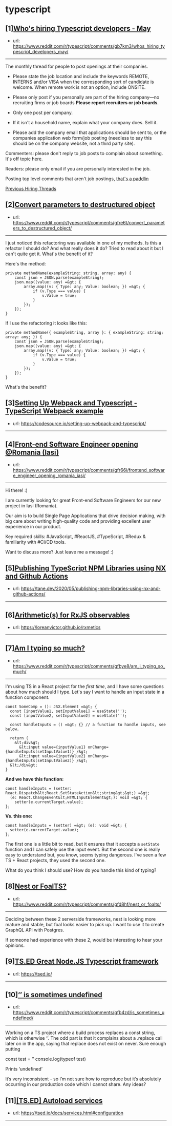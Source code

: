 # typescript
## [1][Who's hiring Typescript developers - May](https://www.reddit.com/r/typescript/comments/gb7km3/whos_hiring_typescript_developers_may/)
- url: https://www.reddit.com/r/typescript/comments/gb7km3/whos_hiring_typescript_developers_may/
---
The monthly thread for people to post openings at their companies.

* Please state the job location and include the keywords REMOTE, INTERNS and/or VISA when the corresponding sort of candidate is welcome. When remote work is not an option, include ONSITE.

* Please only post if you personally are part of the hiring company—no recruiting firms or job boards **Please report recruiters or job boards**. 

* Only one post per company. 

* If it isn't a household name, explain what your company does. Sell it.

* Please add the company email that applications should be sent to, or the companies application web form/job posting (needless to say this should be on the company website, not a third party site).


Commenters: please don't reply to job posts to complain about something. It's off topic here.

Readers: please only email if you are personally interested in the job. 

Posting top level comments that aren't job postings, [that's a paddlin](https://i.imgur.com/FxMKfnY.jpg)

[Previous Hiring Threads](https://www.reddit.com/r/typescript/search?sort=new&amp;restrict_sr=on&amp;q=flair%3AMonthly%2BHiring%2BThread)
## [2][Convert parameters to destructured object](https://www.reddit.com/r/typescript/comments/gfre6t/convert_parameters_to_destructured_object/)
- url: https://www.reddit.com/r/typescript/comments/gfre6t/convert_parameters_to_destructured_object/
---
I just noticed this refactoring was available in one of my methods. Is this a refactor I should do? And what really does it do? Tried to read about it but I can't quite get it. What's the benefit of it?    

Here's the method:    

    private methodName(exampleString: string, array: any) {
        const json = JSON.parse(exampleString);
        json.map((value: any) =&gt; {
            array.map((v: { Type: any; Value: boolean; }) =&gt; {
                if (v.Type === value) {
                    v.Value = true;
                }
            });
        });
    }

If I use the refactoring it looks like this:    

    private methodName({ exampleString, array }: { exampleString: string; array: any; }) {
        const json = JSON.parse(exampleString);
        json.map((value: any) =&gt; {
            array.map((v: { Type: any; Value: boolean; }) =&gt; {
                if (v.Type === value) {
                    v.Value = true;
                }
            });
        });
    }

What's the benefit?
## [3][​​Setting Up Webpack and Typescript - TypeScript Webpack example](https://www.reddit.com/r/typescript/comments/gft88l/setting_up_webpack_and_typescript_typescript/)
- url: https://codesource.io/setting-up-webpack-and-typescript/
---

## [4][Front-end Software Engineer opening @Romania (Iasi)](https://www.reddit.com/r/typescript/comments/gfr66i/frontend_software_engineer_opening_romania_iasi/)
- url: https://www.reddit.com/r/typescript/comments/gfr66i/frontend_software_engineer_opening_romania_iasi/
---
Hi there! :)

I am currently looking for great Front-end Software Engineers for our new project in Iasi (Romania).

Our aim is to build Single Page Applications that drive decision making, with big care about writing high-quality code and providing excellent user experience in our product.

Key required skills: #JavaScript, #ReactJS, #TypeScript, #Redux &amp; familiarity with #CI/CD tools.

Want to discuss more? Just leave me a message! :)
## [5][Publishing TypeScript NPM Libraries using NX and Github Actions](https://www.reddit.com/r/typescript/comments/gfejco/publishing_typescript_npm_libraries_using_nx_and/)
- url: https://tane.dev/2020/05/publishing-npm-libraries-using-nx-and-github-actions/
---

## [6][Arithmetic(s) for RxJS observables](https://www.reddit.com/r/typescript/comments/gf85bi/arithmetics_for_rxjs_observables/)
- url: https://loreanvictor.github.io/rxmetics
---

## [7][Am I typing so much?](https://www.reddit.com/r/typescript/comments/gfbye8/am_i_typing_so_much/)
- url: https://www.reddit.com/r/typescript/comments/gfbye8/am_i_typing_so_much/
---
I'm using TS in a React project for the *first time*, and I have some questions about how much should I type. Let's say I want to handle an input state in a function component.

    const SomeComp = (): JSX.Element =&gt; {
      const [inputValue1, setInputValue1] = useState('');
      const [inputValue2, setInputValue2] = useState('');
    
      const handleInputs = () =&gt; {} // a function to handle inputs, see below.
    
      return (
        &lt;div&gt;
          &lt;input value={inputValue1} onChange={handleInputs(setInputValue1)} /&gt;
          &lt;input value={inputValue2} onChange={handleInputs(setInputValue2)} /&gt;
      &lt;/div&gt;
    }

**And we have this function:**

    const handleInputs = (setter: React.Dispatch&lt;React.SetStateAction&lt;string&gt;&gt;) =&gt; 
      (e: React.ChangeEvent&lt;HTMLInputElement&gt;): void =&gt; {
        setter(e.currentTarget.value);
    };

**Vs. this one:**

    const handleInputs = (setter) =&gt; (e): void =&gt; {
      setter(e.currentTarget.value);
    };

The first one is a little bit to read, but it ensures that it accepts a `setState` function and I can safely use the input event. But the second one is really easy to understand but, you know, seems typing dangerous. I've seen a few TS + React projects, they used the second one.

What do you think I should use? How do you handle this kind of typing?
## [8][Nest or FoalTS?](https://www.reddit.com/r/typescript/comments/gfd8hf/nest_or_foalts/)
- url: https://www.reddit.com/r/typescript/comments/gfd8hf/nest_or_foalts/
---
Deciding between these 2 serverside frameworks, nest is looking more mature and stable, but foal looks easier to pick up. I want to use it to create GraphQL API with Postgres.

If someone had experience with these 2, would be interesting to hear your opinions.
## [9][TS.ED Great Node.JS Typescript framework](https://www.reddit.com/r/typescript/comments/gfg7km/tsed_great_nodejs_typescript_framework/)
- url: https://tsed.io/
---

## [10][‘’ is sometimes undefined](https://www.reddit.com/r/typescript/comments/gfb4zd/is_sometimes_undefined/)
- url: https://www.reddit.com/r/typescript/comments/gfb4zd/is_sometimes_undefined/
---
Working on a TS project where a build process replaces a const string, which is otherwise ‘’. The odd part is that it complains about a .replace call later on in the app, saying that replace does not exist on never. Sure enough putting 

const test = ‘’
console.log(typeof test)

Prints ‘undefined’

It’s very inconsistent - so I’m not sure how to reproduce but it’s absolutely occurring in our production code which I cannot share. Any ideas?
## [11][[TS.ED] Autoload services](https://www.reddit.com/r/typescript/comments/gfg56p/tsed_autoload_services/)
- url: https://tsed.io/docs/services.html#configuration
---

